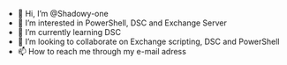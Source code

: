 - 👋 Hi, I’m @Shadowy-one
- 👀 I’m interested in PowerShell, DSC and Exchange Server
- 🌱 I’m currently learning DSC
- 💞️ I’m looking to collaborate on Exchange scripting, DSC and PowerShell
- 📫 How to reach me through my e-mail adress

<!---
Shadowy-one/Shadowy-one is a ✨ special ✨ repository because its `README.md` (this file) appears on your GitHub profile.
You can click the Preview link to take a look at your changes.
--->
